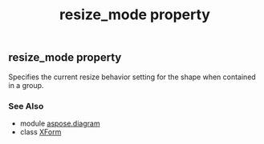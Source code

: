 ﻿---
title: resize_mode property
second_title: Aspose.Diagram for Python via .NET API References
description: 
type: docs
weight: 130
url: /python-net/aspose.diagram/xform/resize_mode/
is_root: false
---

## resize_mode property


Specifies the current resize behavior setting for the shape when contained in a group.

### See Also
* module [aspose.diagram](../../)
* class [XForm](/diagram/python-net/aspose.diagram/xform)
